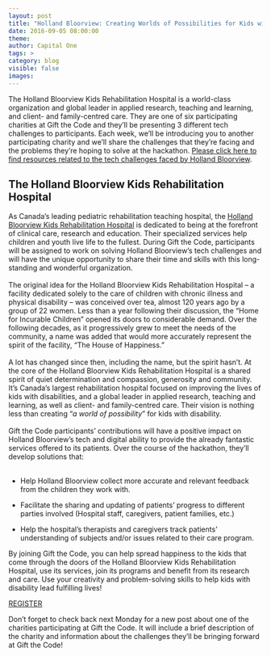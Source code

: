 ```yaml
---
layout: post
title: "Holland Bloorview: Creating Worlds of Possibilities for Kids with Disabilities"
date: 2016-09-05 08:00:00
theme:
author: Capital One
tags: >
category: blog
visible: false
images:
---
```

The Holland Bloorview Kids Rehabilitation Hospital is a world-class organization and global leader in applied research, teaching and learning, and client- and family-centred care. 
They are one of six participating charities at Gift the Code and they’ll be presenting 3 different tech challenges to participants. Each week, we’ll be introducing you to another 
participating charity and we’ll share the challenges that they’re facing and the problems they’re hoping to solve at the hackathon. 
[Please click here to find resources related to the tech challenges faced by Holland Bloorview](/holland-bloorview/).

<h2 class="center">The Holland Bloorview Kids Rehabilitation Hospital</h2>

As Canada’s leading pediatric rehabilitation teaching hospital, the [Holland Bloorview Kids Rehabilitation Hospital](http://www.hollandbloorview.ca/) is dedicated to being at the forefront of clinical care, research and education. 
Their specialized services help children and youth live life to the fullest. During Gift the Code, participants will be assigned to work on solving Holland Bloorview’s tech challenges and 
will have the unique opportunity to share their time and skills with this long-standing and wonderful organization.
<br />
<br />
The original idea for the Holland Bloorview Kids Rehabilitation Hospital – a facility dedicated solely to the care of children with chronic illness and physical disability – was conceived over tea, 
almost 120 years ago by a group of 22 women. Less than a year following their discussion, the “Home for Incurable Children” opened its doors to considerable demand. Over the following decades, 
as it progressively grew to meet the needs of the community, a name was added that would more accurately represent the spirit of the facility, “The House of Happiness.”
<br />
<br />
A lot has changed since then, including the name, but the spirit hasn’t. At the core of the Holland Bloorview Kids Rehabilitation Hospital is a shared spirit of quiet determination and compassion, 
generosity and community. It’s Canada’s largest rehabilitation hospital focused on improving the lives of kids with disabilities, and a global leader in applied research, teaching and learning, as 
well as client- and family-centred care. Their vision is nothing less than creating “_a world of possibility_” for kids with disability. 
<br />
<br />
Gift the Code participants’ contributions will have a positive impact on Holland Bloorview’s tech and digital ability to provide the already fantastic services offered to its patients. 
Over the course of the hackathon, they’ll develop solutions that:
<br />
<br />

- Help Holland Bloorview collect more accurate and relevant feedback from the children they work with.

- Facilitate the sharing and updating of patients’ progress to different parties involved (Hospital staff, caregivers, patient families, etc.) 

- Help the hospital’s therapists and caregivers track patients’ understanding of subjects and/or issues related to their care program. 

By joining Gift the Code, you can help spread happiness to the kids that come through the doors of the Holland Bloorview Kids Rehabilitation Hospital, use its services, join its programs and 
benefit from its research and care. Use your creativity and problem-solving skills to help kids with disability lead fulfilling lives! 
<br />

<div class="center link"><a href="https://www.hackworks.com/giftthecode" class="register-now">REGISTER</a></div>

Don’t forget to check back next Monday for a new post about one of the charities participating at Gift the Code. It will include a brief description of the charity and information about the 
challenges they’ll be bringing forward at Gift the Code!
